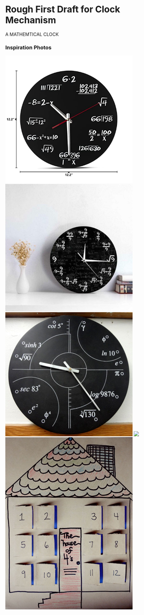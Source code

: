 # Rough First Draft for Clock Mechanism
A MATHEMTICAL CLOCK

<h3>Inspiration Photos</h3>
<div display=inline-flex>
<img src="1.jpg" width="400">
<img src="2.jpg" width="400">
<img src="3.jpg" width="400">
<img src="4.jpg" width="400">
<img src="5.jpg" width="400">
</div>